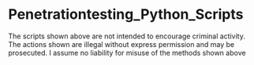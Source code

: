 # Penetrationtesting_Python_Scripts

The scripts shown above are not intended to encourage criminal activity. The actions shown are illegal without express permission and may be prosecuted. I assume no liability for misuse of the methods shown above
